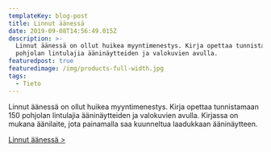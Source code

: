```yaml
---
templateKey: blog-post
title: Linnut äänessä
date: 2019-09-08T14:56:49.015Z
description: >-
  Linnut äänessä on ollut huikea myyntimenestys. Kirja opettaa tunnistamaan 150
  pohjolan lintulajia ääninäytteiden ja valokuvien avulla. 
featuredpost: true
featuredimage: /img/products-full-width.jpg
tags:
  - Tieto
---
```

Linnut äänessä on ollut huikea myyntimenestys. Kirja opettaa tunnistamaan 150 pohjolan lintulajia ääninäytteiden ja valokuvien avulla. Kirjassa on mukana äänilaite, jota painamalla saa kuunneltua laadukkaan ääninäytteen.



[Linnut äänessä >](http://clk.tradedoubler.com/click?p(345)a(1824918)g(16952822)url(http://cdon.fi/kirjat/pedersen%2c_jan/linnut_%C3%A4%C3%A4ness%C3%A4-8299780))
